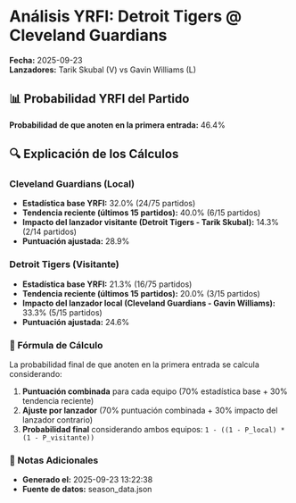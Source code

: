 # Análisis YRFI: Detroit Tigers @ Cleveland Guardians

**Fecha:** 2025-09-23  
**Lanzadores:** Tarik Skubal (V) vs Gavin Williams (L)

## 📊 Probabilidad YRFI del Partido

**Probabilidad de que anoten en la primera entrada:** 46.4%

## 🔍 Explicación de los Cálculos

### Cleveland Guardians (Local)
- **Estadística base YRFI:** 32.0% (24/75 partidos)
- **Tendencia reciente (últimos 15 partidos):** 40.0% (6/15 partidos)
- **Impacto del lanzador visitante (Detroit Tigers - Tarik Skubal):** 14.3% (2/14 partidos)
- **Puntuación ajustada:** 28.9%

### Detroit Tigers (Visitante)
- **Estadística base YRFI:** 21.3% (16/75 partidos)
- **Tendencia reciente (últimos 15 partidos):** 20.0% (3/15 partidos)
- **Impacto del lanzador local (Cleveland Guardians - Gavin Williams):** 33.3% (5/15 partidos)
- **Puntuación ajustada:** 24.6%

### 📝 Fórmula de Cálculo

La probabilidad final de que anoten en la primera entrada se calcula considerando:
1. **Puntuación combinada** para cada equipo (70% estadística base + 30% tendencia reciente)
2. **Ajuste por lanzador** (70% puntuación combinada + 30% impacto del lanzador contrario)
3. **Probabilidad final** considerando ambos equipos: `1 - ((1 - P_local) * (1 - P_visitante))`

### 📌 Notas Adicionales

- **Generado el:** 2025-09-23 13:22:38
- **Fuente de datos:** season_data.json
